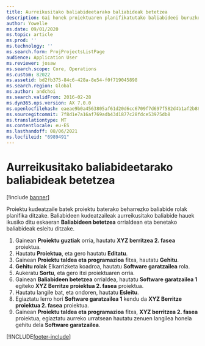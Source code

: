 ```yaml
---
title: Aurreikusitako baliabideetarako baliabideak betetzea
description: Gai honek proiektuaren planifikatutako baliabideei buruzko informazioa ematen du.
author: Yowelle
ms.date: 09/01/2020
ms.topic: article
ms.prod: ''
ms.technology: ''
ms.search.form: ProjProjectsListPage
audience: Application User
ms.reviewer: josaw
ms.search.scope: Core, Operations
ms.custom: 82022
ms.assetid: bd2fb375-84c6-428a-8e54-f0f719045898
ms.search.region: Global
ms.author: andchoi
ms.search.validFrom: 2016-02-28
ms.dyn365.ops.version: AX 7.0.0
ms.openlocfilehash: eaeae9b0a4563805af61d20d6cc6709f7d697f582d4b1af2b883b292ac482af5
ms.sourcegitcommit: 7f8d1e7a16af769adb43d1877c28fdce53975db8
ms.translationtype: MT
ms.contentlocale: eu-ES
ms.lasthandoff: 08/06/2021
ms.locfileid: "6989491"
---
```

# <a name="resource-fulfillment-for-planned-resources"></a>Aurreikusitako baliabideetarako baliabideak betetzea

[!include [banner](../includes/banner.md)]

Proiektu kudeatzaile batek proiektu baterako beharrezko baliabide rolak planifika ditzake. Baliabideen kudeatzaileak aurreikusitako baliabide hauek ikusiko ditu eskaeran **Baliabideen betetzea** orrialdean eta benetako baliabideak esleitu ditzake.

1. Gainean **Proiektu guztiak** orria, hautatu **XYZ berritzea 2. fasea** proiektua.
2. Hautatu **Proiektua**, eta gero hautatu **Editatu**.
3. Gainean **Proiektu taldea eta programazioa** fitxa, hautatu **Gehitu**.
4. **Gehitu rolak** Elkarrizketa koadroa, hautatu **Software garatzailea** rola.
5. Aukeratu **Sortu**, eta gero itxi proiektuaren orria.
6. Gainean **Baliabideen betetzea** orrialdea, hautatu **Software garatzailea 1** egiteko **XYZ Berritze proiektua 2. fasea** proiektua.
7. Hautatu langile bat, eta ondoren, hautatu **Esleitu**.
8. Egiaztatu lerro hori **Software garatzailea 1** kendu da **XYZ Berritze proiektua 2. fasea** proiektua.
9. Gainean **Proiektu taldea eta programazioa** fitxa, **XYZ berritzea 2. fasea** proiektua, egiaztatu aurreko urratsean hautatu zenuen langilea honela gehitu dela **Software garatzailea**.


[!INCLUDE[footer-include](../includes/footer-banner.md)]